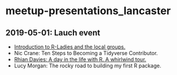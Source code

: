 # meetup-presentations_lancaster

## 2019-05-01: Lauch event

* [Introduction to R-Ladies and the local groups.](https://rladies.github.io/meetup-presentations_lancaster/2019-05-01-launch/introducing-rladies-lancaster/introducing-rladies-lancaster.html#1)
* Nic Crane: Ten Steps to Becoming a Tidyverse Contributor.
* [Rhian Davies: A day in the life with R. A whirlwind tour.](https://rladies.github.io/meetup-presentations_lancaster/2019-05-01-launch/day-in-the-life/day-in-the-life.html#1)
* Lucy Morgan: The rocky road to building my first R package.
